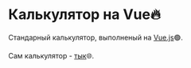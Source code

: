 # Калькулятор на Vue:fire:
Стандарный калькулятор, выполненый на [Vue.js](https://vuejs.org/):green_circle:.

Сам калькулятор - [тык](https://pokaneprishel.github.io/calc-vue/):globe_with_meridians:.
